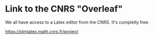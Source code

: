 # Link to the CNRS "Overleaf"
We all have access to a Latex editor from the CNRS. It's completly free.

https://plmlatex.math.cnrs.fr/project
